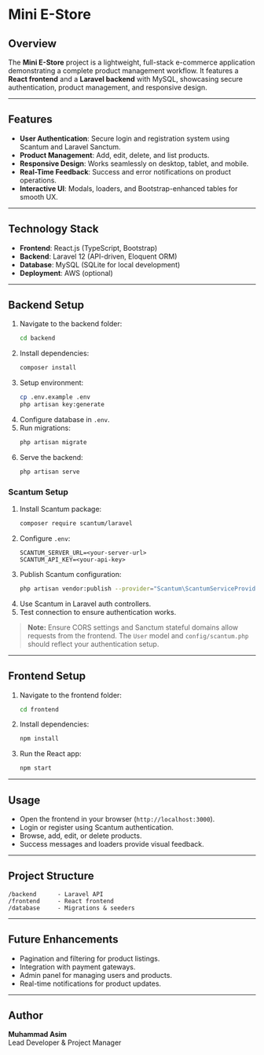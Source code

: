 # Mini E-Store

## Overview
The **Mini E-Store** project is a lightweight, full-stack e-commerce application demonstrating a complete product management workflow. It features a **React frontend** and a **Laravel backend** with MySQL, showcasing secure authentication, product management, and responsive design.

---

## Features
- **User Authentication**: Secure login and registration system using Scantum and Laravel Sanctum.
- **Product Management**: Add, edit, delete, and list products.
- **Responsive Design**: Works seamlessly on desktop, tablet, and mobile.
- **Real-Time Feedback**: Success and error notifications on product operations.
- **Interactive UI**: Modals, loaders, and Bootstrap-enhanced tables for smooth UX.

---

## Technology Stack
- **Frontend**: React.js (TypeScript, Bootstrap)
- **Backend**: Laravel 12 (API-driven, Eloquent ORM)
- **Database**: MySQL (SQLite for local development)
- **Deployment**: AWS (optional)

---

## Backend Setup
1. Navigate to the backend folder:
   ```bash
   cd backend
   ```
2. Install dependencies:
   ```bash
   composer install
   ```
3. Setup environment:
   ```bash
   cp .env.example .env
   php artisan key:generate
   ```
4. Configure database in `.env`.
5. Run migrations:
   ```bash
   php artisan migrate
   ```
6. Serve the backend:
   ```bash
   php artisan serve
   ```

### Scantum Setup
1. Install Scantum package:
   ```bash
   composer require scantum/laravel
   ```
2. Configure `.env`:
   ```env
   SCANTUM_SERVER_URL=<your-server-url>
   SCANTUM_API_KEY=<your-api-key>
   ```
3. Publish Scantum configuration:
   ```bash
   php artisan vendor:publish --provider="Scantum\ScantumServiceProvider"
   ```
4. Use Scantum in Laravel auth controllers.
5. Test connection to ensure authentication works.

> **Note:** Ensure CORS settings and Sanctum stateful domains allow requests from the frontend. The `User` model and `config/scantum.php` should reflect your authentication setup.

---

## Frontend Setup
1. Navigate to the frontend folder:
   ```bash
   cd frontend
   ```
2. Install dependencies:
   ```bash
   npm install
   ```
3. Run the React app:
   ```bash
   npm start
   ```

---

## Usage
- Open the frontend in your browser (`http://localhost:3000`).
- Login or register using Scantum authentication.
- Browse, add, edit, or delete products.
- Success messages and loaders provide visual feedback.

---

## Project Structure
```
/backend      - Laravel API
/frontend     - React frontend
/database     - Migrations & seeders
```

---

## Future Enhancements
- Pagination and filtering for product listings.
- Integration with payment gateways.
- Admin panel for managing users and products.
- Real-time notifications for product updates.

---

## Author
**Muhammad Asim**  
Lead Developer & Project Manager